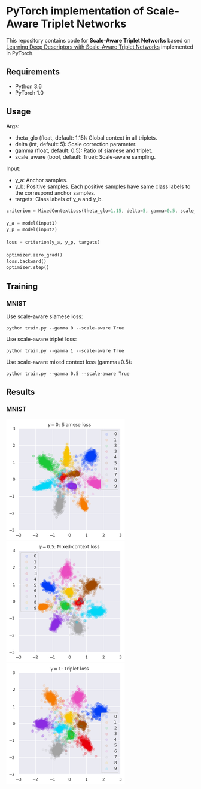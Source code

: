 # PyTorch implementation of Scale-Aware Triplet Networks
This repository contains code for **Scale-Aware Triplet Networks** based on [Learning Deep Descriptors with Scale-Aware Triplet Networks](http://openaccess.thecvf.com/content_cvpr_2018/papers/Keller_Learning_Deep_Descriptors_CVPR_2018_paper.pdf) implemented in PyTorch.

## Requirements
- Python 3.6
- PyTorch 1.0

## Usage
Args:
- theta_glo (float, default: 1.15): Global context in all triplets.
- delta (int, default: 5): Scale correction parameter.
- gamma (float, default: 0.5): Ratio of siamese and triplet.
- scale_aware (bool, default: True): Scale-aware sampling.

Input:
- y_a: Anchor samples.
- y_b: Positive samples. Each positive samples have same class labels to the correspond anchor samples.
- targets: Class labels of y_a and y_b.

```python
criterion = MixedContextLoss(theta_glo=1.15, delta=5, gamma=0.5, scale_aware=True)

y_a = model(input1)
y_p = model(input2)

loss = criterion(y_a, y_p, targets)

optimizer.zero_grad()
loss.backward()
optimizer.step()
```

## Training
### MNIST
Use scale-aware siamese loss:
```
python train.py --gamma 0 --scale-aware True
```
Use scale-aware triplet loss:
```
python train.py --gamma 1 --scale-aware True
```
Use scale-aware mixed context loss (gamma=0.5):
```
python train.py --gamma 0.5 --scale-aware True
```

## Results
### MNIST
![mnist_siamese](mnist_siamese.png)
![mnist_mixed](mnist_mixed.png)
![mnist_triplet](mnist_triplet.png)
